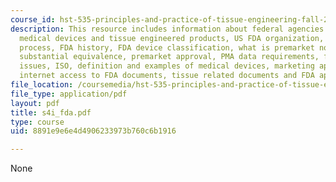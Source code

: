 ```yaml
---
course_id: hst-535-principles-and-practice-of-tissue-engineering-fall-2004
description: This resource includes information about federal agencies that regulate
  medical devices and tissue engineered products, US FDA organization, FDA approval
  process, FDA history, FDA device classification, what is premarket notification,
  substantial equivalence, premarket approval, PMA data requirements, federal regulatory
  issues, ISO, definition and examples of medical devices, marketing applications,
  internet access to FDA documents, tissue related documents and FDA approval process.
file_location: /coursemedia/hst-535-principles-and-practice-of-tissue-engineering-fall-2004/8891e9e6e4d4906233973b760c6b1916_s4i_fda.pdf
file_type: application/pdf
layout: pdf
title: s4i_fda.pdf
type: course
uid: 8891e9e6e4d4906233973b760c6b1916

---
```

None
